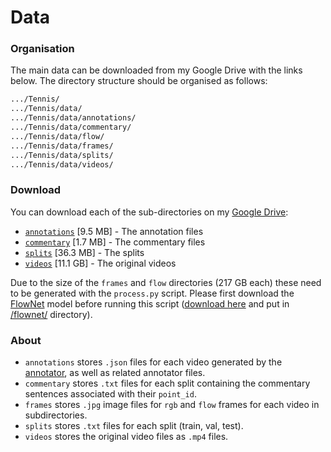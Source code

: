# Data
### Organisation
The main data can be downloaded from my Google Drive with the links below.
The directory structure should be organised as follows:
```bash
.../Tennis/
.../Tennis/data/
.../Tennis/data/annotations/
.../Tennis/data/commentary/
.../Tennis/data/flow/
.../Tennis/data/frames/
.../Tennis/data/splits/
.../Tennis/data/videos/
```

### Download
You can download each of the sub-directories on my [Google Drive](https://drive.google.com/open?id=1pZZQO69OHVWZ-NQ1zyvNOBEB-2BcC08Q):
- [``annotations``](https://drive.google.com/open?id=12L0x6Is9f1eENP_84bMDbCVCd_K-2w9s) \[9.5 MB\] - The annotation files
- [``commentary``](https://drive.google.com/open?id=1HZBQ-4hbR5o1vpT9oZI7rqINhn8FvgdU) \[1.7 MB\] - The commentary files
- [``splits``](https://drive.google.com/open?id=1HZBQ-4hbR5o1vpT9oZI7rqINhn8FvgdU) \[36.3 MB\] - The splits
- [``videos``](https://drive.google.com/open?id=1rGIJIwmp_jhB8eoW-KVNYKHlu56l5UAq) \[11.1 GB\] - The original videos

Due to the size of the `frames` and `flow` directories (217 GB each) these need to be generated with the `process.py` 
script. Please first download the [FlowNet](../models/vision/flownet) model before running this script 
([download here](https://drive.google.com/open?id=1AwUS8uBLc68j2jMc1dvC8XA4shJ_Amq0) and put in [/flownet/](../models/vision/flownet) 
directory).

### About
- `annotations` stores `.json` files for each video generated by the
[annotator](../annotator/), as well as related annotator files.
- `commentary` stores `.txt` files for each split containing the
commentary sentences associated with their `point_id`.
- `frames` stores `.jpg` image files for `rgb` and `flow` frames for
each video in subdirectories.
- `splits` stores `.txt` files for each split (train, val, test).
- `videos` stores the original video files as `.mp4` files.

